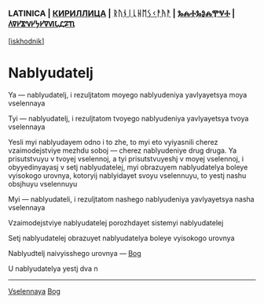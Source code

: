 ### LATINICA | [КИРИЛЛИЦА](../Cyrl/Наблюдатель.md) | [ᚱᚢᚾᛁᚳᚺᛖᛊᚲᚨᚤᚨ](../Runr/ᚾᚨᛒᛚᚤᚢᛞᚨᛏᛖᛚᛃ.md) | [ⰃⰎⰀⰃⰑⰎⰉⰜⰀ](../Glag/Ⱀⰰⰱⰾⱓⰴⰰⱅⰵⰾⱐ.md) | [𐍓𐍠𐍔𐍮𐍝𐍔𐍟𐍔𐍠𐍜𐍡𐍚𐍐𐍴](../Perm/𐍝𐍐𐍑𐍛𐍳𐍓𐍐𐍢𐍔𐍛𐍰.md)
[[iskhodnik](../KNIGA/Nablyudatelj.md)]

#  Nablyudatelj

Ya — nablyudatelj, i rezuljtatom moyego nablyudeniya yavlyayetsya moya vselennaya

Tyi — nablyudatelj, i rezuljtatom tvoyego nablyudeniya yavlyayetsya tvoya vselennaya

Yesli myi nablyudayem odno i to zhe, to myi eto vyiyasnili cherez vzaimodejstviye mezhdu soboj — cherez nablyudeniye drug druga. Ya prisutstvuyu v tvoyej vselennoj, a tyi prisutstvuyeshj v moyej vselennoj, i obyyedinyayasj v setj nablyudatelej, myi obrazuyem nablyudatelya boleye vyisokogo urovnya, kotoryij nablyidayet svoyu vselennuyu, to yestj nashu obsjhuyu vselennuyu

Myi — nablyudateli, i rezuljtatom nashego nablyudeniya yavlyayetsya nasha vselennaya


Vzaimodejstviye nablyudatelej porozhdayet sistemyi nablyudatelej

Setj nablyudatelej obrazuyet nablyudatelya boleye vyisokogo urovnya

Nablyudtelj naivyisshego urovnya — [Bog](Bog.md) 

U nablyudatelya yestj dva n

___
[Vselennaya](Vselennaya.md)
[Bog](Bog.md)
